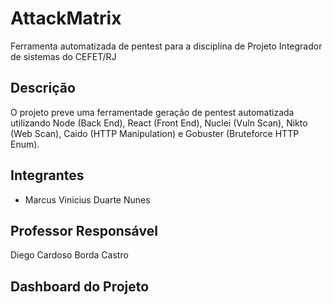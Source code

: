 # AttackMatrix
Ferramenta automatizada de pentest para a disciplina de Projeto Integrador de sistemas do CEFET/RJ

## Descrição
O projeto preve uma ferramentade geração de pentest automatizada utilizando Node (Back End), React (Front End), Nuclei (Vuln Scan), Nikto (Web Scan), Caido (HTTP Manipulation) e Gobuster (Bruteforce HTTP Enum).

## Integrantes
- Marcus Vinicius Duarte Nunes

## Professor Responsável
Diego Cardoso Borda Castro

## Dashboard do Projeto
